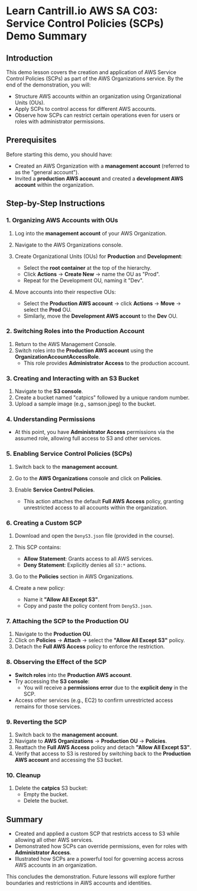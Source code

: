 # Learn Cantrill.io AWS SA C03: Service Control Policies (SCPs) Demo Summary

## Introduction

This demo lesson covers the creation and application of AWS Service Control Policies (SCPs) as part of the AWS Organizations service. By the end of the demonstration, you will:

- Structure AWS accounts within an organization using Organizational Units (OUs).
- Apply SCPs to control access for different AWS accounts.
- Observe how SCPs can restrict certain operations even for users or roles with administrator permissions.

## Prerequisites

Before starting this demo, you should have:

- Created an AWS Organization with a **management account** (referred to as the "general account").
- Invited a **production AWS account** and created a **development AWS account** within the organization.

## Step-by-Step Instructions

### 1. Organizing AWS Accounts with OUs

1. Log into the **management account** of your AWS Organization.
2. Navigate to the AWS Organizations console.
3. Create Organizational Units (OUs) for **Production** and **Development**:

   - Select the **root container** at the top of the hierarchy.
   - Click **Actions** → **Create New** → name the OU as "Prod".
   - Repeat for the Development OU, naming it "Dev".

4. Move accounts into their respective OUs:
   - Select the **Production AWS account** → click **Actions** → **Move** → select the **Prod** OU.
   - Similarly, move the **Development AWS account** to the **Dev** OU.

### 2. Switching Roles into the Production Account

1. Return to the AWS Management Console.
2. Switch roles into the **Production AWS account** using the **OrganizationAccountAccessRole**.
   - This role provides **Administrator Access** to the production account.

### 3. Creating and Interacting with an S3 Bucket

1. Navigate to the **S3 console**.
2. Create a bucket named "catpics" followed by a unique random number.
3. Upload a sample image (e.g., samson.jpeg) to the bucket.

### 4. Understanding Permissions

- At this point, you have **Administrator Access** permissions via the assumed role, allowing full access to S3 and other services.

### 5. Enabling Service Control Policies (SCPs)

1. Switch back to the **management account**.
2. Go to the **AWS Organizations** console and click on **Policies**.
3. Enable **Service Control Policies**.

   - This action attaches the default **Full AWS Access** policy, granting unrestricted access to all accounts within the organization.

### 6. Creating a Custom SCP

1. Download and open the `DenyS3.json` file (provided in the course).
2. This SCP contains:

   - **Allow Statement**: Grants access to all AWS services.
   - **Deny Statement**: Explicitly denies all `S3:*` actions.

3. Go to the **Policies** section in AWS Organizations.
4. Create a new policy:
   - Name it **"Allow All Except S3"**.
   - Copy and paste the policy content from `DenyS3.json`.

### 7. Attaching the SCP to the Production OU

1. Navigate to the **Production OU**.
2. Click on **Policies** → **Attach** → select the **"Allow All Except S3"** policy.
3. Detach the **Full AWS Access** policy to enforce the restriction.

### 8. Observing the Effect of the SCP

- **Switch roles** into the **Production AWS account**.
- Try accessing the **S3 console**:
  - You will receive a **permissions error** due to the **explicit deny** in the SCP.
- Access other services (e.g., EC2) to confirm unrestricted access remains for those services.

### 9. Reverting the SCP

1. Switch back to the **management account**.
2. Navigate to **AWS Organizations** → **Production OU** → **Policies**.
3. Reattach the **Full AWS Access** policy and detach **"Allow All Except S3"**.
4. Verify that access to S3 is restored by switching back to the **Production AWS account** and accessing the S3 bucket.

### 10. Cleanup

1. Delete the **catpics** S3 bucket:
   - Empty the bucket.
   - Delete the bucket.

## Summary

- Created and applied a custom SCP that restricts access to S3 while allowing all other AWS services.
- Demonstrated how SCPs can override permissions, even for roles with **Administrator Access**.
- Illustrated how SCPs are a powerful tool for governing access across AWS accounts in an organization.

This concludes the demonstration. Future lessons will explore further boundaries and restrictions in AWS accounts and identities.
